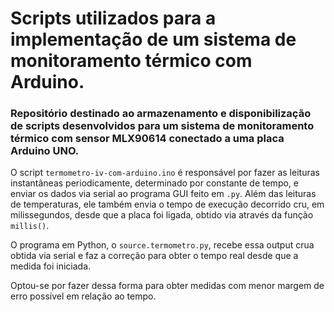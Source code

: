 # Scripts utilizados para a implementação de um sistema de monitoramento térmico com Arduino.

### Repositório destinado ao armazenamento e disponibilização de scripts desenvolvidos para um sistema de monitoramento térmico com sensor MLX90614 conectado a uma placa Arduino UNO.

O script `termometro-iv-com-arduino.ino` é responsável por fazer as leituras instantâneas periodicamente, determinado por constante de tempo, e enviar os dados via serial ao programa GUI feito em `.py`. Além das leituras de temperaturas, ele também envia o tempo de execução decorrido cru, em milissegundos, desde que a placa foi ligada, obtido via através da função `millis()`.

O programa em Python, o `source.termometro.py`, recebe essa output crua obtida via serial e faz a correção para obter o tempo real desde que a medida foi iniciada.

Optou-se por fazer dessa forma para obter medidas com menor margem de erro possível em relação ao tempo.